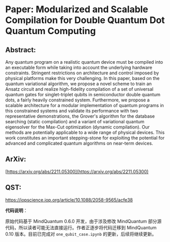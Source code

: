 # Paper: Modularized and Scalable Compilation for Double Quantum Dot Quantum Computing  

## Abstract: 

Any quantum program on a realistic quantum device must be compiled into an executable form while taking into account the underlying hardware constraints. Stringent restrictions on architecture and control imposed by physical platforms make this very challenging. In this paper, based on the quantum variational algorithm, we propose a novel scheme to train an Ansatz circuit and realize high-fidelity compilation of a set of universal quantum gates for singlet-triplet qubits in semiconductor double quantum dots, a fairly heavily constrained system. Furthermore, we propose a scalable architecture for a modular implementation of quantum programs in this constrained systems and validate its performance with two representative demonstrations, the Grover's algorithm for the database searching (static compilation) and a variant of variational quantum eigensolver for the Max-Cut optimization (dynamic compilation). Our methods are potentially applicable to a wide range of physical devices.  This work constitutes an important stepping-stone for exploiting the potential for advanced and complicated quantum algorithms on near-term devices.

## ArXiv: 
[https://arxiv.org/abs/2211.05300](https://arxiv.org/abs/2211.05300)

## QST:

https://iopscience.iop.org/article/10.1088/2058-9565/acfe38

**代码说明**：

原始代码基于 MindQuantum 0.6.0 开发，由于涉及修改 MindQuantum 部分源代码，所以读者可能无法直接运行。作者正逐步将代码迁移到 MindQuantum 0.10 版本。目前已完成对 `one_qubit_case.ipynb` 的更新，后续将继续更新。